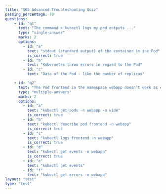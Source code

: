 ```yaml
---
title: "SKS Advanced Troubleshooting Quiz"
passing_percentage: 70
questions:
    - id: "q1"
      text: "The command > kubectl logs my-pod outputs ..."
      type: "single-answer"
      marks: 2
      options:
        - id: "a"
          text: "stdout (standard output) of the container in the Pod"
          is_correct: true
        - id: "b"
          text: "Kubernetes throw errors in regard to the Pod"
        - id: "c"
          text: "Data of the Pod - like the number of replicas"

    - id: "q2"
      text: "The Pod frontend in the namespace webapp doesn’t work as expected. Which commands can you use to get more information about that?"
      type: "multiple-answers"
      marks: 2
      options:
        - id: "a"
          text: "kubectl get pods -n webapp -o wide"
          is_correct: true
        - id: "b"
          text: "kubectl describe pod frontend -n webapp"
          is_correct: true
        - id: "c"
          text: "kubectl logs frontend -n webapp"
          is_correct: true
        - id: "d"
          text: "kubectl get events -n webapp"
          is_correct: true
        - id: "e"
          text: "kubectl get events"
        - id: "f"
          text: "kubectl get errors -n webapp"
layout: "test"
type: "test"
---
```

